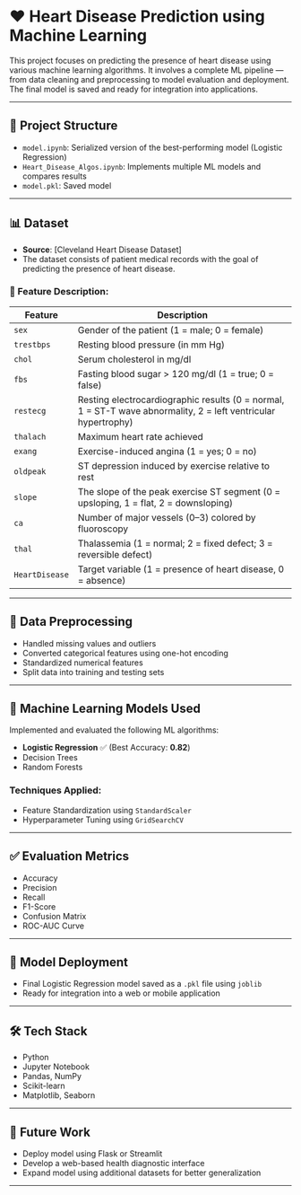 # ❤️ Heart Disease Prediction using Machine Learning

This project focuses on predicting the presence of heart disease using various machine learning algorithms. It involves a complete ML pipeline — from data cleaning and preprocessing to model evaluation and deployment. The final model is saved and ready for integration into applications.

---

## 📂 Project Structure

- `model.ipynb`: Serialized version of the best-performing model (Logistic Regression)
- `Heart_Disease_Algos.ipynb`: Implements multiple ML models and compares results
- `model.pkl`: Saved model

---

## 📊 Dataset

- **Source**: [Cleveland Heart Disease Dataset]
- The dataset consists of patient medical records with the goal of predicting the presence of heart disease.

### 🧬 Feature Description:

| Feature       | Description                                                                 |
|---------------|-----------------------------------------------------------------------------|
| `sex`         | Gender of the patient (1 = male; 0 = female)                                |
| `trestbps`    | Resting blood pressure (in mm Hg)                                           |
| `chol`        | Serum cholesterol in mg/dl                                                  |
| `fbs`         | Fasting blood sugar > 120 mg/dl (1 = true; 0 = false)                       |
| `restecg`     | Resting electrocardiographic results (0 = normal, 1 = ST-T wave abnormality, 2 = left ventricular hypertrophy) |
| `thalach`     | Maximum heart rate achieved                                                 |
| `exang`       | Exercise-induced angina (1 = yes; 0 = no)                                   |
| `oldpeak`     | ST depression induced by exercise relative to rest                          |
| `slope`       | The slope of the peak exercise ST segment (0 = upsloping, 1 = flat, 2 = downsloping) |
| `ca`          | Number of major vessels (0–3) colored by fluoroscopy                        |
| `thal`        | Thalassemia (1 = normal; 2 = fixed defect; 3 = reversible defect)            |
| `HeartDisease`| Target variable (1 = presence of heart disease, 0 = absence)                |

---

## 🧼 Data Preprocessing

- Handled missing values and outliers
- Converted categorical features using one-hot encoding
- Standardized numerical features
- Split data into training and testing sets

---

## 🤖 Machine Learning Models Used

Implemented and evaluated the following ML algorithms:

- **Logistic Regression** ✅ (Best Accuracy: **0.82**)
- Decision Trees
- Random Forests

### Techniques Applied:
- Feature Standardization using `StandardScaler`
- Hyperparameter Tuning using `GridSearchCV`

---

## ✅ Evaluation Metrics

- Accuracy
- Precision
- Recall
- F1-Score
- Confusion Matrix
- ROC-AUC Curve

---

## 💾 Model Deployment

- Final Logistic Regression model saved as a `.pkl` file using `joblib`
- Ready for integration into a web or mobile application

---

## 🛠️ Tech Stack

- Python
- Jupyter Notebook
- Pandas, NumPy
- Scikit-learn
- Matplotlib, Seaborn

---

## 🚀 Future Work

- Deploy model using Flask or Streamlit
- Develop a web-based health diagnostic interface
- Expand model using additional datasets for better generalization

---
